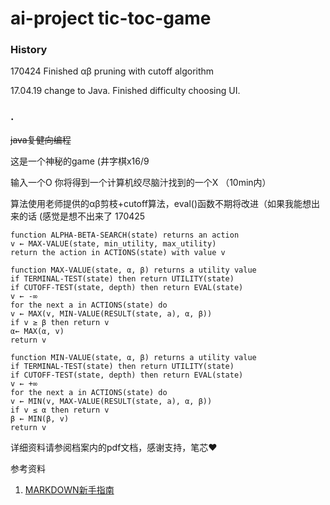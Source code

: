 # ai-project tic-toc-game

### History

170424 Finished αβ pruning with cutoff algorithm
       <!--看了网上的例子才想到用button做棋盘 觉得自己很笨 之前自己做的棋盘图片都白做了 不开心T.T-->

17.04.19 change to Java. Finished difficulty choosing UI.

### .
<del>java复健向编程</del>

这是一个神秘的game (井字棋x16/9

输入一个O 你将得到一个计算机绞尽脑汁找到的一个X （10min内）

算法使用老师提供的αβ剪枝+cutoff算法，eval()函数不期将改进（如果我能想出来的话 (感觉是想不出来了 170425

```
function ALPHA-BETA-SEARCH(state) returns an action
v ← MAX-VALUE(state, min_utility, max_utility)
return the action in ACTIONS(state) with value v

function MAX-VALUE(state, α, β) returns a utility value
if TERMINAL-TEST(state) then return UTILITY(state)
if CUTOFF-TEST(state, depth) then return EVAL(state)
v ← -∞
for the next a in ACTIONS(state) do
v ← MAX(v, MIN-VALUE(RESULT(state, a), α, β))
if v ≥ β then return v
α← MAX(α, v)
return v

function MIN-VALUE(state, α, β) returns a utility value
if TERMINAL-TEST(state) then return UTILITY(state)
if CUTOFF-TEST(state, depth) then return EVAL(state)
v ← +∞
for the next a in ACTIONS(state) do
v ← MIN(v, MAX-VALUE(RESULT(state, a), α, β))
if v ≤ α then return v
β ← MIN(β, v)
return v
```

详细资料请参阅档案内的pdf文档，感谢支持，笔芯♥

参考资料
1. [MARKDOWN新手指南](http://www.jianshu.com/p/q81RER)

